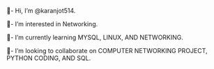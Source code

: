 👋- Hi, I’m @karanjot514.

👀- I’m interested in Networking.

🌱- I’m currently learning MYSQL, LINUX, AND NETWORKING.

💞️- I’m looking to collaborate on COMPUTER NETWORKING PROJECT, PYTHON CODING, AND SQL.

<!---
karanjot514/karanjot514 is a ✨ special ✨ repository because its `README.md` (this file) appears on your GitHub profile.
You can click the Preview link to take a look at your changes.
-->
